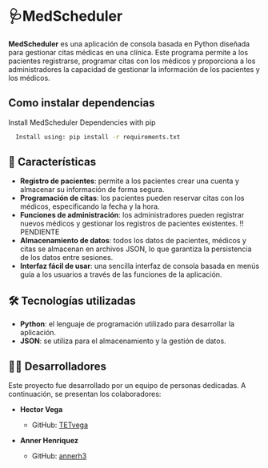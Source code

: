 # 🩺MedScheduler 
**MedScheduler** es una aplicación de consola basada en Python diseñada para gestionar citas médicas en una clínica. Este programa permite a los pacientes registrarse, programar citas con los médicos y proporciona a los administradores la capacidad de gestionar la información de los pacientes y los médicos.
## Como instalar dependencias
Install MedScheduler Dependencies with pip

```bash
  Install using: pip install -r requirements.txt
```
    
## 🌟 Características 
- **Registro de pacientes**: permite a los pacientes crear una cuenta y almacenar su información de forma segura.
- **Programación de citas**: los pacientes pueden reservar citas con los médicos, especificando la fecha y la hora.
- **Funciones de administración**: los administradores pueden registrar nuevos médicos y gestionar los registros de pacientes existentes.  !! PENDIENTE
- **Almacenamiento de datos**: todos los datos de pacientes, médicos y citas se almacenan en archivos JSON, lo que garantiza la persistencia de los datos entre sesiones.
- **Interfaz fácil de usar**: una sencilla interfaz de consola basada en menús guía a los usuarios a través de las funciones de la aplicación.

## 🛠️ Tecnologías utilizadas 
- **Python**: el lenguaje de programación utilizado para desarrollar la aplicación.
- **JSON**: se utiliza para el almacenamiento y la gestión de datos.

## 👩‍💻 Desarrolladores

Este proyecto fue desarrollado por un equipo de personas dedicadas. A continuación, se presentan los colaboradores:

- **Hector Vega** 
  - GitHub: [TETvega](https://github.com/TETvega)

- **Anner Henriquez** 
  - GitHub: [annerh3](https://github.com/annerh3)

